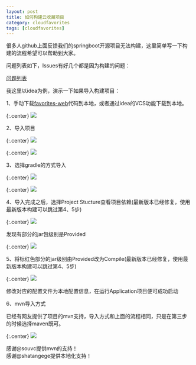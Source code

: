 ```yaml
---
layout: post
title: 如何构建云收藏项目
category: cloudfavorites 
tags: [cloudfavorites]
---
```


很多人github上面反馈我们的springboot开源项目无法构建，这里简单写一下构建的流程希望可以帮助到大家。

问题列表如下，Issues有好几个都是因为构建的问题：

[问题列表](https://github.com/cloudfavorites/favorites-web/issues)


我这里以idea为例，演示一下如果导入构建项目：

1、手动下载[favorites-web](https://github.com/cloudfavorites/favorites-web)代码到本地，或者通过idea的VCS功能下载到本地。

{:.center}
![](http://www.ityouknow.com/assets/images/2017/cloudfavorites/gradle1.png)


2、导入项目

{:.center}
![](http://www.ityouknow.com/assets/images/2017/cloudfavorites/gradle2.png)


{:.center}
![](http://www.ityouknow.com/assets/images/2017/cloudfavorites/gradle3.png)


3、选择gradle的方式导入

{:.center}
![](http://www.ityouknow.com/assets/images/2017/cloudfavorites/gradle4.png)


{:.center}
![](http://www.ityouknow.com/assets/images/2017/cloudfavorites/gradle5.png)


4、导入完成之后，选择Project Stucture查看项目依赖(最新版本已经修复，使用最新版本构建可以跳过第4、5步)


{:.center}
![](http://www.ityouknow.com/assets/images/2017/cloudfavorites/gradle6.png)


发现有部分的jar包级别是Provided  

{:.center}
![](http://www.ityouknow.com/assets/images/2017/cloudfavorites/gradle7.png)


5、将标红色部分的jar级别由Provided改为Compile(最新版本已经修复，使用最新版本构建可以跳过第4、5步)

{:.center}
![](http://www.ityouknow.com/assets/images/2017/cloudfavorites/gradle8.png)

修改对应的配置文件为本地配置信息，在运行Application项目便可成功启动


6、mvn导入方式

已经有网友提供了项目的mvn支持，导入方式和上面的流程相同，只是在第三步的时候选择maven既可。


{:.center}
![](http://www.ityouknow.com/assets/images/2017/cloudfavorites/mvn3.png)


感谢@souvc提供mvn的支持！  
感谢@shatangege提供本地化支持！